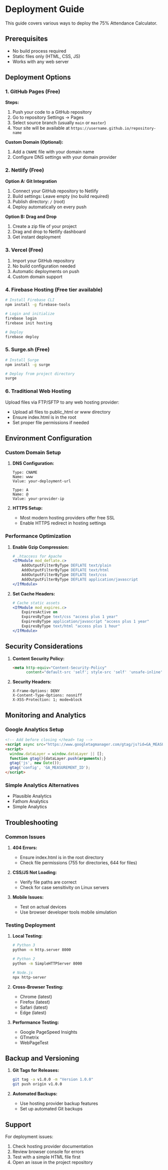 # Deployment Guide

This guide covers various ways to deploy the 75% Attendance Calculator.

## Prerequisites

- No build process required
- Static files only (HTML, CSS, JS)
- Works with any web server

## Deployment Options

### 1. GitHub Pages (Free)

**Steps:**
1. Push your code to a GitHub repository
2. Go to repository Settings → Pages
3. Select source branch (usually `main` or `master`)
4. Your site will be available at `https://username.github.io/repository-name`

**Custom Domain (Optional):**
1. Add a `CNAME` file with your domain name
2. Configure DNS settings with your domain provider

### 2. Netlify (Free)

**Option A: Git Integration**
1. Connect your GitHub repository to Netlify
2. Build settings: Leave empty (no build required)
3. Publish directory: `/` (root)
4. Deploy automatically on every push

**Option B: Drag and Drop**
1. Create a zip file of your project
2. Drag and drop to Netlify dashboard
3. Get instant deployment

### 3. Vercel (Free)

1. Import your GitHub repository
2. No build configuration needed
3. Automatic deployments on push
4. Custom domain support

### 4. Firebase Hosting (Free tier available)

```bash
# Install Firebase CLI
npm install -g firebase-tools

# Login and initialize
firebase login
firebase init hosting

# Deploy
firebase deploy
```

### 5. Surge.sh (Free)

```bash
# Install Surge
npm install -g surge

# Deploy from project directory
surge
```

### 6. Traditional Web Hosting

Upload files via FTP/SFTP to any web hosting provider:
- Upload all files to public_html or www directory
- Ensure index.html is in the root
- Set proper file permissions if needed

## Environment Configuration

### Custom Domain Setup

1. **DNS Configuration:**
   ```
   Type: CNAME
   Name: www
   Value: your-deployment-url
   
   Type: A
   Name: @
   Value: your-provider-ip
   ```

2. **HTTPS Setup:**
   - Most modern hosting providers offer free SSL
   - Enable HTTPS redirect in hosting settings

### Performance Optimization

1. **Enable Gzip Compression:**
   ```apache
   # .htaccess for Apache
   <IfModule mod_deflate.c>
       AddOutputFilterByType DEFLATE text/plain
       AddOutputFilterByType DEFLATE text/html
       AddOutputFilterByType DEFLATE text/css
       AddOutputFilterByType DEFLATE application/javascript
   </IfModule>
   ```

2. **Set Cache Headers:**
   ```apache
   # Cache static assets
   <IfModule mod_expires.c>
       ExpiresActive on
       ExpiresByType text/css "access plus 1 year"
       ExpiresByType application/javascript "access plus 1 year"
       ExpiresByType text/html "access plus 1 hour"
   </IfModule>
   ```

## Security Considerations

1. **Content Security Policy:**
   ```html
   <meta http-equiv="Content-Security-Policy" 
         content="default-src 'self'; style-src 'self' 'unsafe-inline';">
   ```

2. **Security Headers:**
   ```
   X-Frame-Options: DENY
   X-Content-Type-Options: nosniff
   X-XSS-Protection: 1; mode=block
   ```

## Monitoring and Analytics

### Google Analytics Setup
```html
<!-- Add before closing </head> tag -->
<script async src="https://www.googletagmanager.com/gtag/js?id=GA_MEASUREMENT_ID"></script>
<script>
  window.dataLayer = window.dataLayer || [];
  function gtag(){dataLayer.push(arguments);}
  gtag('js', new Date());
  gtag('config', 'GA_MEASUREMENT_ID');
</script>
```

### Simple Analytics Alternatives
- Plausible Analytics
- Fathom Analytics
- Simple Analytics

## Troubleshooting

### Common Issues

1. **404 Errors:**
   - Ensure index.html is in the root directory
   - Check file permissions (755 for directories, 644 for files)

2. **CSS/JS Not Loading:**
   - Verify file paths are correct
   - Check for case sensitivity on Linux servers

3. **Mobile Issues:**
   - Test on actual devices
   - Use browser developer tools mobile simulation

### Testing Deployment

1. **Local Testing:**
   ```bash
   # Python 3
   python -m http.server 8000
   
   # Python 2
   python -m SimpleHTTPServer 8000
   
   # Node.js
   npx http-server
   ```

2. **Cross-Browser Testing:**
   - Chrome (latest)
   - Firefox (latest)
   - Safari (latest)
   - Edge (latest)

3. **Performance Testing:**
   - Google PageSpeed Insights
   - GTmetrix
   - WebPageTest

## Backup and Versioning

1. **Git Tags for Releases:**
   ```bash
   git tag -a v1.0.0 -m "Version 1.0.0"
   git push origin v1.0.0
   ```

2. **Automated Backups:**
   - Use hosting provider backup features
   - Set up automated Git backups

## Support

For deployment issues:
1. Check hosting provider documentation
2. Review browser console for errors
3. Test with a simple HTML file first
4. Open an issue in the project repository
